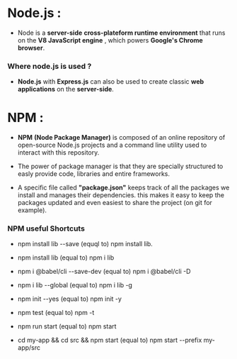 # Node.js :

- Node is a **server-side** **cross-plateform runtime environment** that runs on the **V8 JavaScript engine** ,
  which powers **Google's Chrome browser**.

### Where node.js is used ?

- **Node.js** with **Express.js** can also be used to create classic **web applications** on the **server-side**.

# NPM :

- **NPM** **(Node Package Manager)** is composed of an online repository of open-source Node.js projects and a command line utility used to interact with this repository.

- The power of package manager is that they are specially
  structured to easly provide code, libraries and entire frameworks.

- A specific file called **"package.json"** keeps track of all the packages we install and manages their dependencies. this makes it easy to keep the packages updated and even easiest to share the project (on git for example).

### NPM useful Shortcuts

- npm install lib --save (equql to) npm install lib.

- npm install lib (equal to) npm i lib

- npm i @babel/cli --save-dev (equal to) npm i @babel/cli -D

- npm i lib --global (equal to) npm i lib -g

- npm init --yes (equal to) npm init -y

- npm test (equal to) npm -t

- npm run start (equal to) npm start

- cd my-app && cd src && npm start (equal to) npm start --prefix my-app/src
